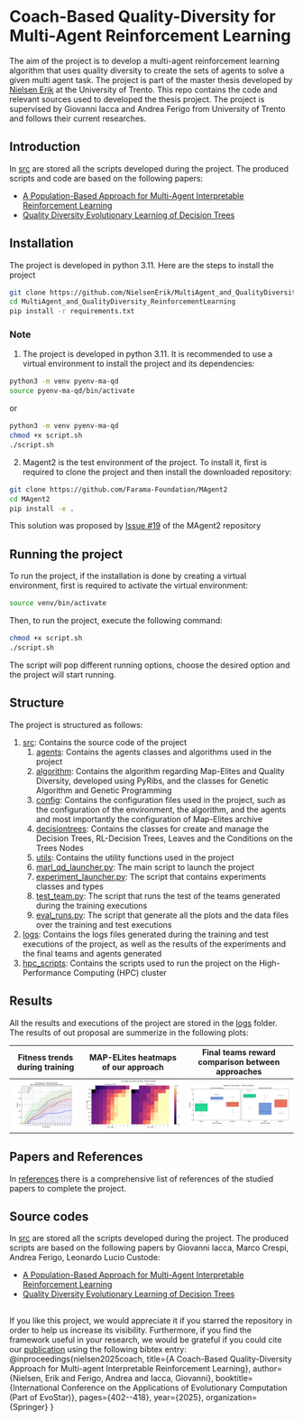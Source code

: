 # Coach-Based Quality-Diversity for Multi-Agent Reinforcement Learning
The aim of the project is to develop a multi-agent reinforcement learning algorithm that uses quality diversity to create the sets of agents to solve a given multi agent task. The project is part of the master thesis developed by [Nielsen Erik](github.com/NielsenErik) at the University of Trento.
This repo contains the code and relevant sources used to developed the thesis project. 
The project is supervised by Giovanni Iacca and Andrea Ferigo from University of Trento and follows their current researches.

## Introduction
In [src](/src) are stored all the scripts developed during the project. The produced scripts and code are based on the following papers:
- [A Population-Based Approach for Multi-Agent Interpretable Reinforcement Learning](https://papers.ssrn.com/sol3/papers.cfm?abstract_id=4467882)
- [Quality Diversity Evolutionary Learning of Decision Trees](https://arxiv.org/abs/2208.12758)

## Installation
The project is developed in python 3.11. Here are the steps to install the project
```bash
git clone https://github.com/NielsenErik/MultiAgent_and_QualityDiversity_ReinforcementLearning
cd MultiAgent_and_QualityDiversity_ReinforcementLearning
pip install -r requirements.txt
```
### Note
1. The project is developed in python 3.11. It is recommended to use a virtual environment to install the project and its dependencies:
```bash
python3 -m venv pyenv-ma-qd
source pyenv-ma-qd/bin/activate
```
or
```bash
python3 -m venv pyenv-ma-qd
chmod +x script.sh
./script.sh
```

2. Magent2 is the test environment of the project. To install it, first is required to clone the project and then install the downloaded repository:
```bash
git clone https://github.com/Farama-Foundation/MAgent2
cd MAgent2
pip install -e .
```
This solution was proposed by [Issue #19](https://github.com/Farama-Foundation/MAgent2/issues/19) of the MAgent2 repository

## Running the project
To run the project, if the installation is done by creating a virtual environment, first is required to activate the virtual environment:
```bash
source venv/bin/activate
```
Then, to run the project, execute the following command:
```bash
chmod +x script.sh
./script.sh
```
The script will pop different running options, choose the desired option and the project will start running.

## Structure
The project is structured as follows:
1. [src](/src): Contains the source code of the project
    1. [agents](/src/agents): Contains the agents classes and algorithms used in the project
    2. [algorithm](/src/algorithm): Contains the algorithm regarding Map-Elites and Quality Diversity, developed using PyRibs, and the classes for Genetic Algorithm and Genetic Programming
    3. [config](/src/config): Contains the configuration files used in the project, such as the configuration of the environment, the algorithm, and the agents and most importantly the configuration of Map-Elites archive
    4. [decisiontrees](/src/decisiontrees): Contains the classes for create and manage the Decision Trees, RL-Decision Trees, Leaves and the Conditions on the Trees Nodes
    5. [utils](/src/utils): Contains the utility functions used in the project
    6. [marl_qd_launcher.py](/src/marl_qd_launcher.py): The main script to launch the project
    7. [experiment_launcher.py](/src/experiment_launcher.py): The script that contains experiments classes and types
    8. [test_team.py](/src/test_team.py): The script that runs the test of the teams generated during the training executions
    9. [eval_runs.py](/src/eval_runs.py): The script that generate all the plots and the data files over the training and test executions
2. [logs](/logs): Contains the logs files generated during the training and test executions of the project, as well as the results of the experiments and the final teams and agents generated
3. [hpc_scripts](/hpc_scripts): Contains the scripts used to run the project on the High-Performance Computing (HPC) cluster

## Results
All the results and executions of the project are stored in the [logs](/logs) folder. 
The results of out proposal are summerize in the following plots:

| Fitness trends during training | MAP-ELites heatmaps of our approach| Final teams reward comparison between approaches |
| ------------- | ------------- | ------------- |
| ![Alt text](figures/no-inj-me_single_me_fitness.png "Singular MAP-Elites fitness tredns")  | ![Alt text](figures/no_inj-me_single_me-coach-me_heatmaps.png "Our approach htemap")  | ![Alt text](figures/no-inj-Reward_final.png "Final reward comparison")  |

## Papers and References
In [references](/references) there is a comprehensive list of references of the studied papers to complete the project.

## Source codes
In [src](/src) are stored all the scripts developed during the project. The produced scripts are based on the following papers by Giovanni Iacca, Marco Crespi, Andrea Ferigo, Leonardo Lucio Custode:
- [A Population-Based Approach for Multi-Agent Interpretable Reinforcement Learning](https://papers.ssrn.com/sol3/papers.cfm?abstract_id=4467882)
- [Quality Diversity Evolutionary Learning of Decision Trees](https://arxiv.org/abs/2208.12758)

##
If you like this project, we would appreciate it if you starred the repository in order to help us increase its visibility. Furthermore, if you find the framework useful in your research, we would be grateful if you could cite our [publication](https://link.springer.com/chapter/10.1007/978-3-031-90062-4_25) using the following bibtex entry:
@inproceedings{nielsen2025coach,
  title={A Coach-Based Quality-Diversity Approach for Multi-agent Interpretable Reinforcement Learning},
  author={Nielsen, Erik and Ferigo, Andrea and Iacca, Giovanni},
  booktitle={International Conference on the Applications of Evolutionary Computation (Part of EvoStar)},
  pages={402--418},
  year={2025},
  organization={Springer}
}
